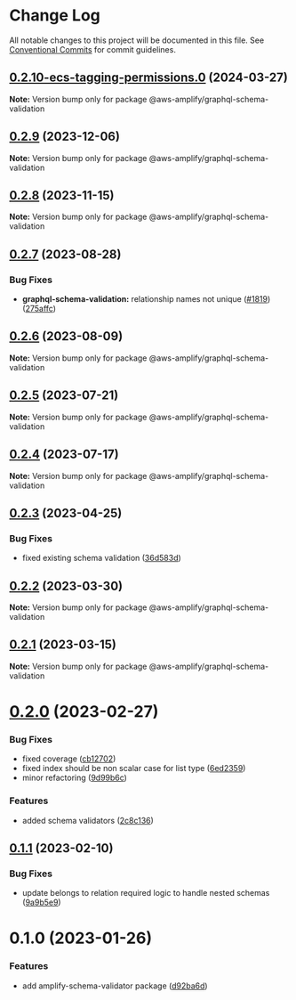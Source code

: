 # Change Log

All notable changes to this project will be documented in this file.
See [Conventional Commits](https://conventionalcommits.org) for commit guidelines.

## [0.2.10-ecs-tagging-permissions.0](https://github.com/aws-amplify/amplify-category-api/compare/@aws-amplify/graphql-schema-validation@0.2.9...@aws-amplify/graphql-schema-validation@0.2.10-ecs-tagging-permissions.0) (2024-03-27)

**Note:** Version bump only for package @aws-amplify/graphql-schema-validation

## [0.2.9](https://github.com/aws-amplify/amplify-category-api/compare/@aws-amplify/graphql-schema-validation@0.2.8...@aws-amplify/graphql-schema-validation@0.2.9) (2023-12-06)

**Note:** Version bump only for package @aws-amplify/graphql-schema-validation

## [0.2.8](https://github.com/aws-amplify/amplify-category-api/compare/@aws-amplify/graphql-schema-validation@0.2.7...@aws-amplify/graphql-schema-validation@0.2.8) (2023-11-15)

**Note:** Version bump only for package @aws-amplify/graphql-schema-validation

## [0.2.7](https://github.com/aws-amplify/amplify-category-api/compare/@aws-amplify/graphql-schema-validation@0.2.6...@aws-amplify/graphql-schema-validation@0.2.7) (2023-08-28)

### Bug Fixes

- **graphql-schema-validation:** relationship names not unique ([#1819](https://github.com/aws-amplify/amplify-category-api/issues/1819)) ([275affc](https://github.com/aws-amplify/amplify-category-api/commit/275affc821a0981cbba167d894bc5d9e47816046))

## [0.2.6](https://github.com/aws-amplify/amplify-category-api/compare/@aws-amplify/graphql-schema-validation@0.2.5...@aws-amplify/graphql-schema-validation@0.2.6) (2023-08-09)

**Note:** Version bump only for package @aws-amplify/graphql-schema-validation

## [0.2.5](https://github.com/aws-amplify/amplify-category-api/compare/@aws-amplify/graphql-schema-validation@0.2.4...@aws-amplify/graphql-schema-validation@0.2.5) (2023-07-21)

**Note:** Version bump only for package @aws-amplify/graphql-schema-validation

## [0.2.4](https://github.com/aws-amplify/amplify-category-api/compare/@aws-amplify/graphql-schema-validation@0.2.3...@aws-amplify/graphql-schema-validation@0.2.4) (2023-07-17)

**Note:** Version bump only for package @aws-amplify/graphql-schema-validation

## [0.2.3](https://github.com/aws-amplify/amplify-category-api/compare/@aws-amplify/graphql-schema-validation@0.2.2...@aws-amplify/graphql-schema-validation@0.2.3) (2023-04-25)

### Bug Fixes

- fixed existing schema validation ([36d583d](https://github.com/aws-amplify/amplify-category-api/commit/36d583d7256c6847bd757568ba98932a533daa66))

## [0.2.2](https://github.com/aws-amplify/amplify-category-api/compare/@aws-amplify/graphql-schema-validation@0.2.1...@aws-amplify/graphql-schema-validation@0.2.2) (2023-03-30)

**Note:** Version bump only for package @aws-amplify/graphql-schema-validation

## [0.2.1](https://github.com/aws-amplify/amplify-category-api/compare/@aws-amplify/graphql-schema-validation@0.2.0...@aws-amplify/graphql-schema-validation@0.2.1) (2023-03-15)

**Note:** Version bump only for package @aws-amplify/graphql-schema-validation

# [0.2.0](https://github.com/aws-amplify/amplify-category-api/compare/@aws-amplify/graphql-schema-validation@0.1.1...@aws-amplify/graphql-schema-validation@0.2.0) (2023-02-27)

### Bug Fixes

- fixed coverage ([cb12702](https://github.com/aws-amplify/amplify-category-api/commit/cb127021105e4a114cb862c29a22ca84491aab88))
- fixed index should be non scalar case for list type ([6ed2359](https://github.com/aws-amplify/amplify-category-api/commit/6ed2359b146d5ce24595c46acefcc1c10b12b10a))
- minor refactoring ([9d99b6c](https://github.com/aws-amplify/amplify-category-api/commit/9d99b6c9cb2068512aa0bac6b2c8545ad0b5c57e))

### Features

- added schema validators ([2c8c136](https://github.com/aws-amplify/amplify-category-api/commit/2c8c1362fa7410d8fd0e67bbe8c7af61f456c2c9))

## [0.1.1](https://github.com/aws-amplify/amplify-category-api/compare/@aws-amplify/graphql-schema-validation@0.1.0...@aws-amplify/graphql-schema-validation@0.1.1) (2023-02-10)

### Bug Fixes

- update belongs to relation required logic to handle nested schemas ([9a9b5e9](https://github.com/aws-amplify/amplify-category-api/commit/9a9b5e929de8126da2c6c058bbf93b79bf8db81c))

# 0.1.0 (2023-01-26)

### Features

- add amplify-schema-validator package ([d92ba6d](https://github.com/aws-amplify/amplify-category-api/commit/d92ba6db6d0b33e88fbe37e95bc240b42c888a9e))
